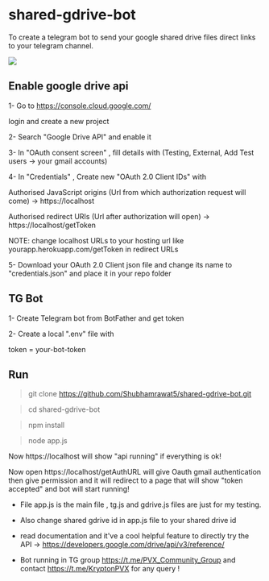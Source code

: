 # shared-gdrive-bot

To create a telegram bot to send your google shared drive files direct links to your telegram channel.

<img src="https://i.ibb.co/hLNqGKq/gdrive.png"/>

## Enable google drive api

1- Go to https://console.cloud.google.com/

login and create a new project

2- Search "Google Drive API" and enable it

3- In "OAuth consent screen" , fill details with (Testing, External, Add Test users -> your gmail accounts)

4- In "Credentials" , Create new "OAuth 2.0 Client IDs" with

Authorised JavaScript origins (Url from which authorization request will come) -> https://localhost

Authorised redirect URIs (Url after authorization will open) -> https://localhost/getToken

NOTE: change localhost URLs to your hosting url like yourapp.herokuapp.com/getToken in redirect URLs

5- Download your OAuth 2.0 Client json file and change its name to "credentials.json" and place it in your repo folder

## TG Bot

1- Create Telegram bot from BotFather and get token

2- Create a local ".env" file with

token = your-bot-token

## Run

> git clone https://github.com/Shubhamrawat5/shared-gdrive-bot.git

> cd shared-gdrive-bot

> npm install

> node app.js

Now https://localhost will show "api running" if everything is ok!

Now open https://localhost/getAuthURL will give Oauth gmail authentication then give permission and it will redirect to a page that will show "token accepted" and bot will start running!

- File app.js is the main file , tg.js and gdrive.js files are just for my testing.

- Also change shared gdrive id in app.js file to your shared drive id

- read documentation and it've a cool helpful feature to directly try the API -> https://developers.google.com/drive/api/v3/reference/

- Bot running in TG group https://t.me/PVX_Community_Group and contact https://t.me/KryptonPVX for any query !

